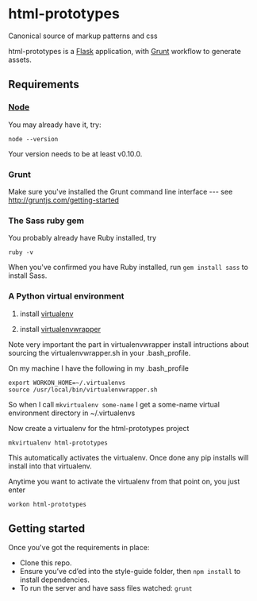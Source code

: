 html-prototypes
===============

Canonical source of markup patterns and css

html-prototypes is a [Flask](http://flask.pocoo.org/) application, with [Grunt](http://gruntjs.com/) workflow to generate assets.


## Requirements

### [Node](http://nodejs.org/)

You may already have it, try:

```
node --version
```

Your version needs to be at least v0.10.0.

### Grunt

Make sure you've installed the Grunt command line interface --- see http://gruntjs.com/getting-started

### The Sass ruby gem

You probably already have Ruby installed, try

```
ruby -v
```

When you've confirmed you have Ruby installed, run ```gem install sass``` to install Sass.

### A Python virtual environment

1. install [virtualenv](https://virtualenv.pypa.io/en/latest)

2. install [virtualenvwrapper](http://virtualenvwrapper.readthedocs.org/en/latest/)

Note very important the part in virtualenvwrapper install intructions about sourcing the virtualenvwrapper.sh in your .bash_profile.

On my machine I have the following in my .bash_profile

```
export WORKON_HOME=~/.virtualenvs
source /usr/local/bin/virtualenvwrapper.sh
```

So when I call ```mkvirtualenv some-name``` I get a some-name virtual environment directory in ~/.virtualenvs

Now create a virtualenv for the html-prototypes project

```
mkvirtualenv html-prototypes
```

This automatically activates the virtualenv. Once done any pip installs will install into that virtualenv.

Anytime you want to activate the virtualenv from that point on, you just enter

```
workon html-prototypes
```


## Getting started

Once you've got the requirements in place:

* Clone this repo.
* Ensure you’ve cd’ed into the style-guide folder, then ```npm install``` to install dependencies.
* To run the server and have sass files watched: ```grunt```
